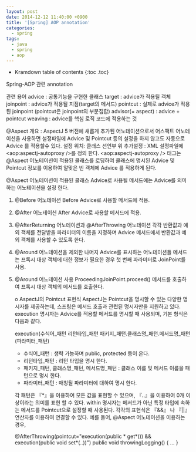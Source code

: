 ```yaml
---
layout: post
date: 2014-12-12 11:40:00 +0900
title: '[Spring] AOP annotation'
categories:
  - spring
tags:
  - java
  - spring
  - aop
---
```


* Kramdown table of contents
{:toc .toc}

Spring-AOP 관련 annotation

관련 용어
advice : 공통기능을 구현한 클래스
target : advice가 적용될 객체
joinpoint : advice가 적용될 지점(target의 메서드)
pointcut : 실제로 advice가 적용된 joinpoint (pointcut은 joinpoint의 부분집합)
advisor(= aspect) : advice + pointcut
weaving : advice를 핵심 로직 코드에 적용하는 것

@Aspect
개요 : AspectJ 5 버전에 새롭게 추가된 어노테이션으로서 어스팩트 어노테이션을 사용하면 설정파일에 Advice 및 Pointcut 등의 설정을 하지 않고도 자동으로 Advice 를 적용할수 있다.
      설정 위치: 클래스 선언부 위
      추가설정 : XML 설정파일에 <aop:aspectj-autoproxy />를 정의 한다.
                    <aop:aspectj-autoproxy /> 태그는 @Aspect 어노테이션이 적용된 클래스를 로딩하여 클래스에 명시된 Advice 및 Pointcut 정보를 이용하여 알맞은 빈 객체에 Advice 를 적용하게 된다.

@Aspect 어노테이션이 적용된 클래스
Advice로 사용될 메서드에는 Advice를 의미하는 어노테이션을 설정 한다.

1) @Before 어노테이션
Before Advice로 사용할 메서드에 적용.
2) @After 어노테이션
After Advice로 사용할 메서드에 적용.
3) @AfterReturning 어노테이션과 @AfterThrowing 어노테이션
각각 반환값과 예외 객체를 전달받을 파라미터의 이름을 지정하며 Advice 메서드에서 반환값과 예외 객체를 사용할 수 있도록 한다.
4) @Around 어노테이션을 제외한 나머지 Advice를 표시하는 어노테이션들
메서드는 프록시 대상 객체에 대한 정보가 필요한 경우 첫 번째 파라미터로 JoinPoint를 사용.
5) @Around 어노테이션 사용
ProceedingJoinPoint.proceed() 메서드를 호출하여 프록시 대상 객체의 메서드를 호출한다.

   ο AspectJ의 Pointcut 표현식
     AspectJ는 Pointcut을 명시할 수 있는 다양한 명시자를 제공하는데, 스프링은 메서드 호출과 관련된 명시자만을 지원하고 있다. execution 명시자는 Advice를 적용할 메서드를 명시할 때 사용되며, 기본 형식은 다음과 같다.

     execution(수식어_패턴 리턴타입_패턴 패키지_패턴.클래스명_패턴.메서드명_패턴(파라미터_패턴)
      - 수식어_패턴 : 생략 가능하며 public, protected 등이 온다.
      - 리턴타입_패턴 : 리턴 타입을 명시 한다.
      - 패키지_패턴, 클래스명_패턴, 메서드명_패턴 : 클래스 이름 및 메서드 이름을 패턴으로 명시 한다.
      - 파라미터_패턴 : 매칭될 파라미터에 대하여 명시 한다.

     각 패턴은 『*』을 이용하여 모든 값을 표현할 수 있으며, 『..』을 이용하여 0개 이상이라는 의미를 표현 할 수 있다.
    within 명시자는 메서드가 아닌 특정 타입에 속하는 메서드를 Pointcut으로 설정할 때 사용된다.
    각각의 표현식은 『&&』 나 『||』 연산자를 이용하여 연결할 수 있다. 예를 들어, @Aspect 어노테이션을 이용하는 경우,

    @AfterThrowing(pointcut="execution(public * get*()) && execution(public void set*(..))")
    public void throwingLogging() {
       ...
    }
